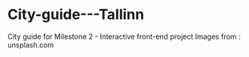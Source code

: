 # City-guide---Tallinn
City guide for Milestone 2 - Interactive front-end project
Images from : unsplash.com
